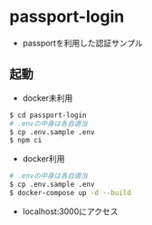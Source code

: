 # passport-login
- passportを利用した認証サンプル

## 起動
- docker未利用

```bash
$ cd passport-login
# .envの中身は各自適当
$ cp .env.sample .env
$ npm ci
```

- docker利用

```bash
# .envの中身は各自適当
$ cp .env.sample .env
$ docker-compose up -d --build
```

- localhost:3000にアクセス
